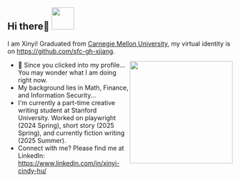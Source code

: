 <h2> Hi there👋 <img src="https://media.giphy.com/media/mGcNjsfWAjY5AEZNw6/giphy.gif" width="50"></h2>

I am Xinyi! Graduated from [Carnegie Mellon University](https://www.cmu.edu/ini/), my virtual identity is on https://github.com/sfc-gh-xjiang. 

<img align='right' src="https://media.giphy.com/media/ieyl9zmCjO4b4t6qoY/giphy.gif" width="230">

- 🌱 Since you clicked into my profile... You may wonder what I am doing right now.
- My background lies in Math, Finance, and Information Security... 
- I'm currently a part-time creative writing student at Stanford University. Worked on playwright (2024 Spring), short story (2025 Spring), and currently fiction writing (2025 Summer). 
- Connect with me? Please find me at LinkedIn: https://www.linkedin.com/in/xinyi-cindy-hu/

<!-- - 🌱 Mixed Background: B.S. Mathematics, B.A. Finance and M.S. Information Security.
- 👨🏽‍💻 Current work in Natural Language Processing, and usable privacy & security.   -->
<!-- - 🤝 Trying to contribute more in documentations and programming problems. -->
<!-- - 🌐 Visit my [porfolio website](https://www.fuma.dev/) for complete background and contact. -->
<!-- - ✨ A software engineer intern in California this summer!  -->






<!--
**samaritanhu/samaritanhu** is a ✨ _special_ ✨ repository because its `README.md` (this file) appears on your GitHub profile.

Here are some ideas to get you started:

- 🔭 I’m currently working on ...
- 🌱 I’m currently learning ...
- 👯 I’m looking to collaborate on ...
- 🤔 I’m looking for help with ...
- 💬 Ask me about ...
- 📫 How to reach me: ...
- 😄 Pronouns: ...
- ⚡ Fun fact: ...

- Show ❤️ by starring repositories you find good. Also, star and fork this repo if you like to give new feature a try!
-->
